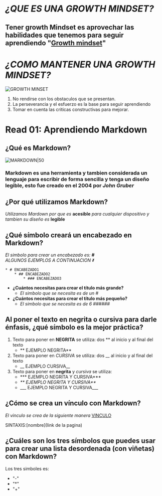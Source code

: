 # _¿QUE ES UNA GROWTH MINDSET?_
## Tener growth Mindset es aprovechar las habilidades que tenemos para seguir aprendiendo "[Growth mindset](https://www.atlassian.com/blog/inside-atlassian/growth-mindset)"
# _¿COMO MANTENER UNA GROWTH MINDSET?_
![GROWTH MINSET](https://i.ytimg.com/vi/6V5ppz5XK24/maxresdefault.jpg)
1. No rendirse con los obstaculos que se presentan.
2. La perseverancia y el esfuerzo es la base para seguir aprendiendo
3. Tomar en cuenta las criticas constructivas para mejorar.

# Read 01: Aprendiendo Markdown
## **¿Qué es Markdown?**
![MARKDOWN|50](https://encrypted-tbn0.gstatic.com/images?q=tbn:ANd9GcQnn-M9uYQX_I7z4cMpfBoGYVQfCO56sy2E2ZguPCEgDA&s)
### Markdown es una herramienta y tambien considerada un lenguaje para escribir de forma sencilla y tenga un diseño legible, esto fue creado en el 2004 por ***John Gruber***
## **¿Por qué utilizamos Markdown?**
_Utilizamos Mardown por que es_ **acesible** _para cualquier dispositivo y tambien su diseño es_ **legible** 
## **¿Qué símbolo creará un encabezado en Markdown?**
_El simbolo para crear un encabezado es:_ **#**  
_ALGUNOS EJEMPLOS A CONTINUACION ⏬_

    * # ENCABEZADO1 
        * ## ENCABEZADO2 
            * ### ENCABEZADO3 
+ **¿Cuántos necesitas para crear el título más grande?**
    + _El simbolo que se necesita es de un #_
+ **¿Cuántos necesitas para crear el título más pequeño?**
    + _El simbolo que se necesita es de 6 ######_
## **Al poner el texto en negrita o cursiva para darle énfasis, ¿qué símbolo es la mejor práctica?**
1. Texto para poner en **NEGRITA** se utiliza: dos ** al inicio y al final del texto
   + ** EJEMPLO NEGRITA**
3. Texto para poner en _CURSIVA_ se utiliza: dos __ al inicio y al final del texto
   + __ EJEMPLO CURSIVA__
5. Texto para poner en **negrita** y _cursiva_ se utiliza:
   + *** EJEMPLO NEGRITA Y CURSIVA***
   + _** EJEMPLO NEGRITA Y CURSIVA**_
   + ___ EJEMPLO NEGRITA Y CURSIVA___
   
## **¿Cómo se crea un vínculo con Markdown?**
_El vinculo se crea de la siguiente manera_ [VINCULO](https://docs.github.com/es/get-started/writing-on-github/getting-started-with-writing-and-formatting-on-github/basic-writing-and-formatting-syntax#links)

SINTAXIS:[nombre](link de la pagina)
## **¿Cuáles son los tres símbolos que puedes usar para crear una lista desordenada (con viñetas) con Markdown?**
Los tres simboles es:
* "-"
* "*"
* "+"
